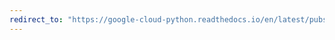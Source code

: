 ```yaml
---
redirect_to: "https://google-cloud-python.readthedocs.io/en/latest/pubsub/publisher/api/client.html"
---
```

